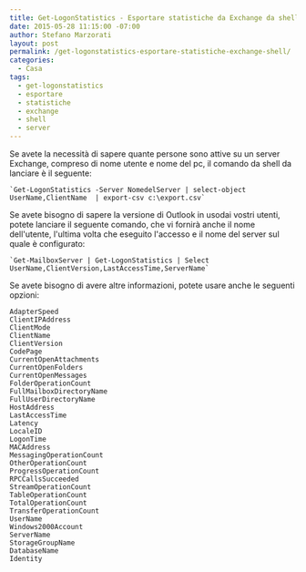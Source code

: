 ```yaml
---
title: Get-LogonStatistics - Esportare statistiche da Exchange da shell
date: 2015-05-28 11:15:00 -07:00
author: Stefano Marzorati
layout: post
permalink: /get-logonstatistics-esportare-statistiche-exchange-shell/
categories:
  - Casa
tags:
  - get-logonstatistics
  - esportare
  - statistiche
  - exchange
  - shell
  - server
---
```

Se avete la necessità di sapere quante persone sono attive su un server Exchange, compreso di nome utente e nome del pc, il comando da shell da lanciare è il seguente:   

	`Get-LogonStatistics -Server NomedelServer | select-object UserName,ClientName  | export-csv c:\export.csv`   

Se avete bisogno di sapere la versione di Outlook in usodai vostri utenti, potete lanciare il seguente comando, che vi fornirà anche il nome dell'utente, l'ultima volta che eseguito l'accesso e il nome del server sul quale è configurato:   

	`Get-MailboxServer | Get-LogonStatistics | Select UserName,ClientVersion,LastAccessTime,ServerName`   

Se avete bisogno di avere altre informazioni, potete usare anche le seguenti opzioni:   

	AdapterSpeed   
	ClientIPAddress   
	ClientMode   
	ClientName   
	ClientVersion   
	CodePage   
	CurrentOpenAttachments   
	CurrentOpenFolders   
	CurrentOpenMessages   
	FolderOperationCount   
	FullMailboxDirectoryName   
	FullUserDirectoryName   
	HostAddress   
	LastAccessTime   
	Latency   
	LocaleID   
	LogonTime   
	MACAddress   
	MessagingOperationCount   
	OtherOperationCount   
	ProgressOperationCount   
	RPCCallsSucceeded   
	StreamOperationCount   
	TableOperationCount   
	TotalOperationCount   
	TransferOperationCount   
	UserName   
	Windows2000Account   
	ServerName   
	StorageGroupName   
	DatabaseName   
	Identity